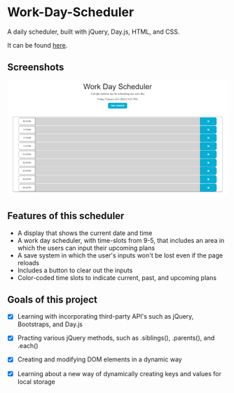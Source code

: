 # Work-Day-Scheduler
A daily scheduler, built with jQuery, Day.js, HTML, and CSS.

It can be found [here](https://nganpham89.github.io/Work-Day-Scheduler/).

## Screenshots

![StartPage](/assets/img/main_screen.jpg)


## Features of this scheduler

- A display that shows the current date and time
- A work day scheduler, with time-slots from 9-5, that includes an area in which the users can input their upcoming plans 
- A save system in which the user's inputs won't be lost even if the page reloads
- Includes a button to clear out the inputs
- Color-coded time slots to indicate current, past, and upcoming plans

## Goals of this project

- [x] Learning with incorporating third-party API's such as jQuery, Bootstraps, and Day.js
- [x] Practing various jQuery methods, such as .siblings(), .parents(), and .each()
- [x] Creating and modifying DOM elements in a dynamic way
- [x] Learning about a new way of dynamically creating keys and values for local storage

